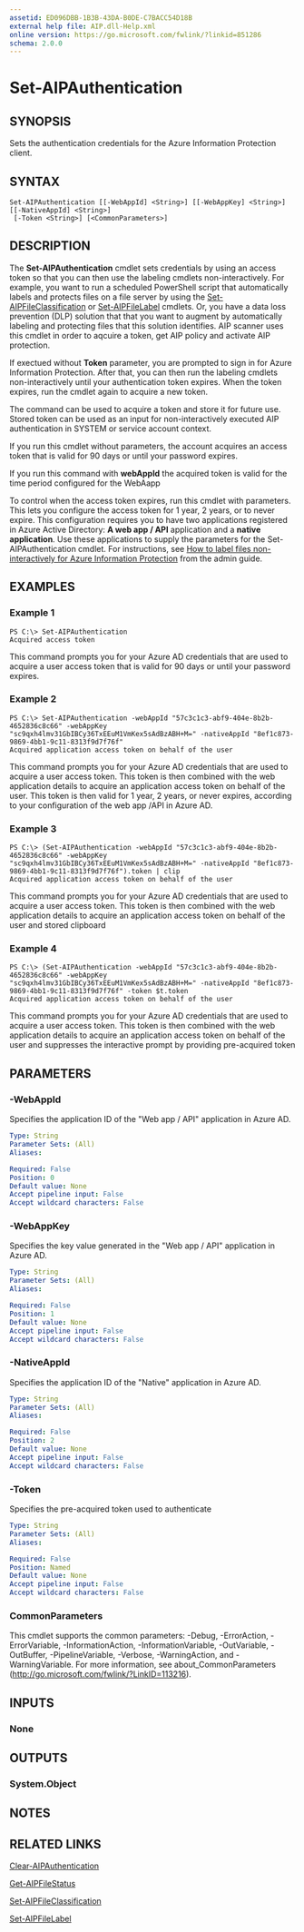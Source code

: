 ```yaml
---
assetid: ED096DBB-1B3B-43DA-B0DE-C7BACC54D18B
external help file: AIP.dll-Help.xml
online version: https://go.microsoft.com/fwlink/?linkid=851286
schema: 2.0.0
---
```


# Set-AIPAuthentication

## SYNOPSIS
Sets the authentication credentials for the Azure Information Protection client.

## SYNTAX

```
Set-AIPAuthentication [[-WebAppId] <String>] [[-WebAppKey] <String>] [[-NativeAppId] <String>]
 [-Token <String>] [<CommonParameters>]
```

## DESCRIPTION
The **Set-AIPAuthentication** cmdlet sets credentials by using an access token so that you can then use the labeling cmdlets non-interactively. For example, you want to run a scheduled PowerShell script that automatically labels and protects files on a file server by using the [Set-AIPFileClassification](./Set-AIPFileClassification.md) or [Set-AIPFileLabel](./Set-AIPFileLabel.md) cmdlets. Or, you have a data loss prevention (DLP) solution that that you want to augment by automatically labeling and protecting files that this solution identifies. AIP scanner uses this cmdlet in order to aqcuire a token, get AIP policy and activate AIP protection.

If exectued without **Token** parameter, you are prompted to sign in for Azure Information Protection. After that, you can then run the labeling cmdlets non-interactively until your authentication token expires. When the token expires, run the cmdlet again to acquire a new token.

The command can be used to acquire a token and store it for future use. Stored token can be used as an input for non-interactively executed AIP authentication in SYSTEM or service account context.

If you run this cmdlet without parameters, the account acquires an access token that is valid for 90 days or until your password expires. 

If you run this command with **webAppId** the acquired token is valid for the time period configured for the WebAapp



To control when the access token expires, run this cmdlet with parameters. This lets you configure the access token for 1 year, 2 years, or to never expire. This configuration requires you to have two applications registered in Azure Active Directory: **A web app / API** application and a **native application**. Use these applications to supply the parameters for the Set-AIPAuthentication cmdlet. For instructions, see [How to label files non-interactively for Azure Information Protection](https://docs.microsoft.com/information-protection/rms-client/client-admin-guide-powershell#how-to-label-files-non-interactively-for-azure-information-protection) from the admin guide.

## EXAMPLES

### Example 1
```
PS C:\> Set-AIPAuthentication 
Acquired access token
```

This command prompts you for your Azure AD credentials that are used to acquire a user access token that is valid for 90 days or until your password expires.

### Example 2
```
PS C:\> Set-AIPAuthentication -webAppId "57c3c1c3-abf9-404e-8b2b-4652836c8c66" -webAppKey "sc9qxh4lmv31GbIBCy36TxEEuM1VmKex5sAdBzABH+M=" -nativeAppId "8ef1c873-9869-4bb1-9c11-8313f9d7f76f"
Acquired application access token on behalf of the user
```

This command prompts you for your Azure AD credentials that are used to acquire a user access token. This token is then combined with the web application details to acquire an application access token on behalf of the user. This token is then valid for 1 year, 2 years, or never expires, according to your configuration of the web app /API in Azure AD.

### Example 3
```
PS C:\> (Set-AIPAuthentication -webAppId "57c3c1c3-abf9-404e-8b2b-4652836c8c66" -webAppKey "sc9qxh4lmv31GbIBCy36TxEEuM1VmKex5sAdBzABH+M=" -nativeAppId "8ef1c873-9869-4bb1-9c11-8313f9d7f76f").token | clip
Acquired application access token on behalf of the user
```

This command prompts you for your Azure AD credentials that are used to acquire a user access token. This token is then combined with the web application details to acquire an application access token on behalf of the user and stored clipboard

### Example 4
```
PS C:\> (Set-AIPAuthentication -webAppId "57c3c1c3-abf9-404e-8b2b-4652836c8c66" -webAppKey "sc9qxh4lmv31GbIBCy36TxEEuM1VmKex5sAdBzABH+M=" -nativeAppId "8ef1c873-9869-4bb1-9c11-8313f9d7f76f" -token $t.token
Acquired application access token on behalf of the user
```

This command prompts you for your Azure AD credentials that are used to acquire a user access token. This token is then combined with the web application details to acquire an application access token on behalf of the user and suppresses the interactive prompt by providing pre-acquired token

## PARAMETERS

### -WebAppId
Specifies the application ID of the "Web app / API" application in Azure AD.

```yaml
Type: String
Parameter Sets: (All)
Aliases: 

Required: False
Position: 0
Default value: None
Accept pipeline input: False
Accept wildcard characters: False
```

### -WebAppKey
Specifies the key value generated in the "Web app / API" application in Azure AD.

```yaml
Type: String
Parameter Sets: (All)
Aliases: 

Required: False
Position: 1
Default value: None
Accept pipeline input: False
Accept wildcard characters: False
```

### -NativeAppId
Specifies the application ID of the "Native" application in Azure AD.

```yaml
Type: String
Parameter Sets: (All)
Aliases: 

Required: False
Position: 2
Default value: None
Accept pipeline input: False
Accept wildcard characters: False
```

### -Token
Specifies the pre-acquired token used to authenticate

```yaml
Type: String
Parameter Sets: (All)
Aliases: 

Required: False
Position: Named
Default value: None
Accept pipeline input: False
Accept wildcard characters: False
```

### CommonParameters
This cmdlet supports the common parameters: -Debug, -ErrorAction, -ErrorVariable, -InformationAction, -InformationVariable, -OutVariable, -OutBuffer, -PipelineVariable, -Verbose, -WarningAction, and -WarningVariable. For more information, see about_CommonParameters (http://go.microsoft.com/fwlink/?LinkID=113216).

## INPUTS

### None

## OUTPUTS

### System.Object

## NOTES

## RELATED LINKS

[Clear-AIPAuthentication](./Clear-AIPAuthentication.md)

[Get-AIPFileStatus](./Get-AIPFileStatus.md)

[Set-AIPFileClassification](./Set-AIPFileClassification.md)

[Set-AIPFileLabel](./Set-AIPFileLabel.md)
